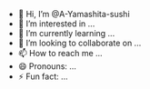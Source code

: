 - 👋 Hi, I’m @A-Yamashita-sushi
- 👀 I’m interested in ...
- 🌱 I’m currently learning ...
- 💞️ I’m looking to collaborate on ...
- 📫 How to reach me ...
- 😄 Pronouns: ...
- ⚡ Fun fact: ...

<!---
A-Yamashita-sushi/A-Yamashita-sushi is a ✨ special ✨ repository because its `README.md` (this file) appears on your GitHub profile.
You can click the Preview link to take a look at your changes.
--->
